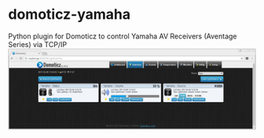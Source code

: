 # domoticz-yamaha
Python plugin for Domoticz to control Yamaha AV Receivers (Aventage Series) via TCP/IP 
![devices](images/devices.png?raw=true "Devices")

